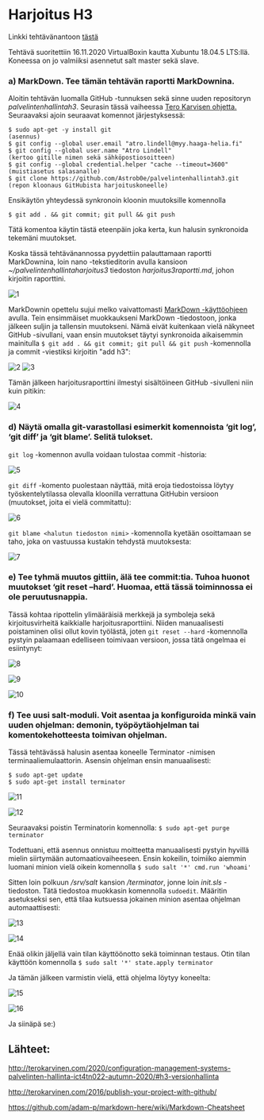 # Harjoitus H3

Linkki tehtävänantoon [tästä](http://terokarvinen.com/2020/configuration-management-systems-palvelinten-hallinta-ict4tn022-autumn-2020/#h3-versionhallinta)

Tehtävä suoritettiin 16.11.2020 VirtualBoxin kautta Xubuntu 18.04.5 LTS:llä. Koneessa on jo valmiiksi asennetut salt master sekä slave.

### a) MarkDown. Tee tämän tehtävän raportti MarkDownina.

Aloitin tehtävän luomalla GitHub -tunnuksen sekä sinne uuden repositoryn *palvelintenhallintah3*. Seurasin tässä vaiheessa [Tero Karvisen ohjetta.](http://terokarvinen.com/2016/publish-your-project-with-github/)
Seuraavaksi ajoin seuraavat komennot järjestyksessä:

```$ sudo apt-get update
$ sudo apt-get -y install git
(asennus)
$ git config --global user.email "atro.lindell@myy.haaga-helia.fi"
$ git config --global user.name "Atro Lindell"
(kertoo gitille nimen sekä sähköpostiosoitteen)
$ git config --global credential.helper "cache --timeout=3600"
(muistiasetus salasanalle)
$ git clone https://github.com/Astrob0e/palvelintenhallintah3.git
(repon kloonaus GitHubista harjoituskoneelle)
```

Ensikäytön yhteydessä synkronoin kloonin muutoksille komennolla

  `$ git add . && git commit; git pull && git push`

Tätä komentoa käytin tästä eteenpäin joka kerta, kun halusin synkronoida tekemäni muutokset.
 
Koska tässä tehtävänannossa pyydettiin palauttamaan raportti MarkDownina, loin nano -tekstieditorin avulla  kansioon *~/palvelintenhallintaharjoitus3* tiedoston *harjoitus3raportti.md*, johon kirjoitin raporttini.

![1]

MarkDownin opettelu sujui melko vaivattomasti [MarkDown -käyttöohjeen](https://github.com/adam-p/markdown-here/wiki/Markdown-Cheatsheet)
 avulla. Tein ensimmäiset muokkaukseni MarkDown -tiedostoon, jonka jälkeen suljin ja tallensin muutokseni. Nämä eivät kuitenkaan vielä näkyneet GitHub -sivullani, vaan ensin muutokset täytyi synkronoida aikaisemmin mainitulla `$ git add . && git commit; git pull && git push` -komennolla ja commit -viestiksi kirjoitin "add h3":

![2]  ![3]

Tämän jälkeen harjoitusraporttini ilmestyi sisältöineen GitHub -sivulleni niin kuin pitikin:

![4]

### d) Näytä omalla git-varastollasi esimerkit komennoista ‘git log’, ‘git diff’ ja ‘git blame’. Selitä tulokset.

`git log` -komennon avulla voidaan tulostaa commit -historia:

![5]

`git diff` -komento puolestaan näyttää, mitä eroja tiedostoissa löytyy työskentelytilassa olevalla kloonilla verrattuna GitHubin versioon (muutokset, joita ei vielä commitattu):

![6]

`git blame <halutun tiedoston nimi>` -komennolla kyetään osoittamaan se taho, joka on vastuussa kustakin tehdystä muutoksesta:

![7]
 

### e) Tee tyhmä muutos gittiin, älä tee commit:tia. Tuhoa huonot muutokset ‘git reset –hard’. Huomaa, että tässä toiminnossa ei ole peruutusnappia.

Tässä kohtaa ripottelin ylimääräisiä merkkejä ja symboleja sekä kirjoitusvirheitä kaikkialle harjoitusraporttiini. Niiden manuaalisesti poistaminen olisi ollut kovin työlästä, joten `git reset --hard` -komennolla pystyin palaamaan edelliseen toimivaan versioon, jossa tätä ongelmaa ei esiintynyt:

![8]

![9]

![10]
  
### f) Tee uusi salt-moduli. Voit asentaa ja konfiguroida minkä vain uuden ohjelman: demonin, työpöytäohjelman tai komentokehotteesta toimivan ohjelman.

Tässä tehtävässä halusin asentaa koneelle Terminator -nimisen terminaaliemulaattorin. Asensin ohjelman ensin manuaalisesti:

```
$ sudo apt-get update
$ sudo apt-get install terminator
```
![11]

![12]

Seuraavaksi poistin Terminatorin komennolla:
  `$ sudo apt-get purge terminator`

Todettuani, että asennus onnistuu moitteetta manuaalisesti pystyin hyvillä mielin siirtymään automaatiovaiheeseen. Ensin kokeilin, toimiiko aiemmin luomani minion vielä oikein komennolla `$ sudo salt '*' cmd.run 'whoami'`

Sitten loin polkuun */srv/salt* kansion */terminator*, jonne loin *init.sls* -tiedoston. Tätä tiedostoa muokkasin komennolla `sudoedit`. Määritin asetukseksi sen, että tilaa kutsuessa jokainen minion asentaa ohjelman automaattisesti:
  
![13]

![14]

Enää olikin jäljellä vain tilan käyttöönotto sekä toiminnan testaus. Otin tilan käyttöön komennolla
  `$ sudo salt '*' state.apply terminator`

Ja tämän jälkeen varmistin vielä, että ohjelma löytyy koneelta:

![15]

![16]

Ja siinäpä se:)
## Lähteet:

http://terokarvinen.com/2020/configuration-management-systems-palvelinten-hallinta-ict4tn022-autumn-2020/#h3-versionhallinta

http://terokarvinen.com/2016/publish-your-project-with-github/

https://github.com/adam-p/markdown-here/wiki/Markdown-Cheatsheet


[1]: https://i.gyazo.com/5a600f49d4f61629cbce1c1910b6eb3e.png "1"

[2]: https://i.gyazo.com/568b7c8a41b980f2f475c353ecb35470.png "2"

[3]: https://i.gyazo.com/82086cc3840e804dc0bc5e39207c8f8f.png "3"

[4]: https://i.gyazo.com/c4749365a80699eae701f1161e401e82.png "4"

[5]: https://i.gyazo.com/08d5e662bc0c99460f6c8c23297a35a5.png "5"

[6]: https://i.gyazo.com/042977d84177c8015f786d4d77076237.png "6"

[7]: https://i.gyazo.com/842bd75c512bc629453dd77bf5cf7f33.png "7"

[8]: https://i.gyazo.com/88295aca5c86bde3f1dadd25afd97071.png "8"

[9]: https://i.gyazo.com/e96e3578701d1a4cc907d5dc940edebc.png "9"

[10]: https://i.gyazo.com/0c49c93c7300319d07114cb6f9ac54e2.png "10"

[11]: https://i.gyazo.com/809109a6b3b6f9398cd27e485cbae5cf.png "11"

[12]: https://i.gyazo.com/37070f26722bf10932b7750820c03179.png "12"

[13]: https://i.gyazo.com/3b37f5aa0a1c8160e39a608cace235c1.png "13"

[14]: https://i.gyazo.com/fd90433890500f719cb0417c60fac8f5.png "14"

[15]: https://i.gyazo.com/b630dc088a23359ec9c019d206140f75.png "15"

[16]: https://i.gyazo.com/2fc9dc1249d530240423895d82ecd7c7.png "16"

